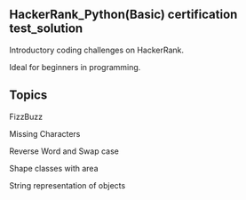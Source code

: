## HackerRank_Python(Basic) certification test_solution

Introductory coding challenges on HackerRank.

Ideal for beginners in programming.

## Topics

FizzBuzz

Missing Characters

Reverse Word and Swap case

Shape classes with area

String representation of objects

